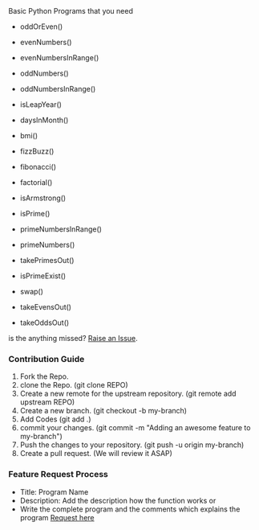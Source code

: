 <div align=left>
Basic Python Programs that you need

- oddOrEven()
- evenNumbers()
- evenNumbersInRange()

- oddNumbers()
- oddNumbersInRange()

- isLeapYear()
- daysInMonth()
- bmi()
- fizzBuzz()
- fibonacci()
- factorial()
- isArmstrong()
- isPrime()
- primeNumbersInRange()
- primeNumbers()
- takePrimesOut()
- isPrimeExist()
- swap()
- takeEvensOut()
- takeOddsOut()

is the anything missed? <a href="https://github.com/Yaseen549/pygrams/issues/new">Raise an Issue</a>.

### Contribution Guide
1. Fork the Repo.
2. clone the Repo. (git clone REPO)
3. Create a new remote for the upstream repository. (git remote add upstream REPO)
4. Create a new branch. (git checkout -b my-branch)
5. Add Codes (git add .)
6. commit your changes. (git commit -m "Adding an awesome feature to my-branch")
7. Push the changes to your repository. (git push -u origin my-branch)
8. Create a pull request. (We will review it ASAP)

### Feature Request Process
- Title: Program Name
- Description: Add the description how the function works or
- Write the complete program and the comments which explains the program
<a href="https://github.com/Yaseen549/pygrams/issues/new">Request here</a>
</div>